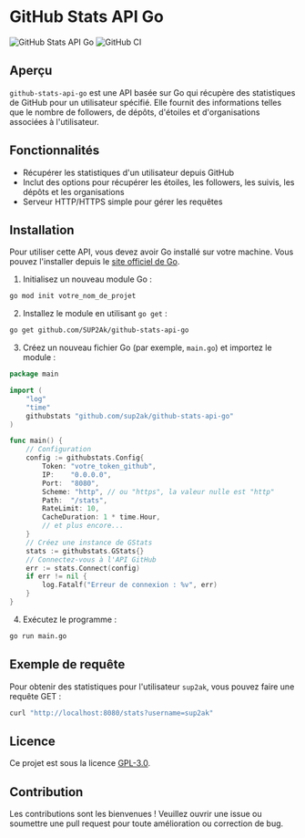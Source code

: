 # GitHub Stats API Go

![GitHub Stats API Go](https://github.com/sup2ak/github-stats-api-go/actions/workflows/release.yml/badge.svg)
![GitHub CI](https://github.com/sup2ak/github-stats-api-go/actions/workflows/ci.yml/badge.svg)


## Aperçu

`github-stats-api-go` est une API basée sur Go qui récupère des statistiques de GitHub pour un utilisateur spécifié. Elle fournit des informations telles que le nombre de followers, de dépôts, d'étoiles et d'organisations associées à l'utilisateur.

## Fonctionnalités

- Récupérer les statistiques d'un utilisateur depuis GitHub
- Inclut des options pour récupérer les étoiles, les followers, les suivis, les dépôts et les organisations
- Serveur HTTP/HTTPS simple pour gérer les requêtes

## Installation

Pour utiliser cette API, vous devez avoir Go installé sur votre machine. Vous pouvez l'installer depuis le [site officiel de Go](https://golang.org/dl/).

1. Initialisez un nouveau module Go :

```bash
go mod init votre_nom_de_projet
```

2. Installez le module en utilisant `go get` :

```bash
go get github.com/SUP2Ak/github-stats-api-go
```

3. Créez un nouveau fichier Go (par exemple, `main.go`) et importez le module :

```go
package main

import (
    "log"
    "time"
    githubstats "github.com/sup2ak/github-stats-api-go"
)

func main() {
    // Configuration
    config := githubstats.Config{
        Token: "votre_token_github",
        IP:    "0.0.0.0",
        Port:  "8080",
        Scheme: "http", // ou "https", la valeur nulle est "http"
        Path:  "/stats",
        RateLimit: 10,
        CacheDuration: 1 * time.Hour,
        // et plus encore...
    }
    // Créez une instance de GStats
    stats := githubstats.GStats{}
    // Connectez-vous à l'API GitHub
    err := stats.Connect(config)
    if err != nil {
        log.Fatalf("Erreur de connexion : %v", err)
    }
}
```

4. Exécutez le programme :

```bash
go run main.go
```

## Exemple de requête

Pour obtenir des statistiques pour l'utilisateur `sup2ak`, vous pouvez faire une requête GET :

```bash
curl "http://localhost:8080/stats?username=sup2ak"
```

## Licence

Ce projet est sous la licence [GPL-3.0](LICENSE).

## Contribution

Les contributions sont les bienvenues ! Veuillez ouvrir une issue ou soumettre une pull request pour toute amélioration ou correction de bug.


